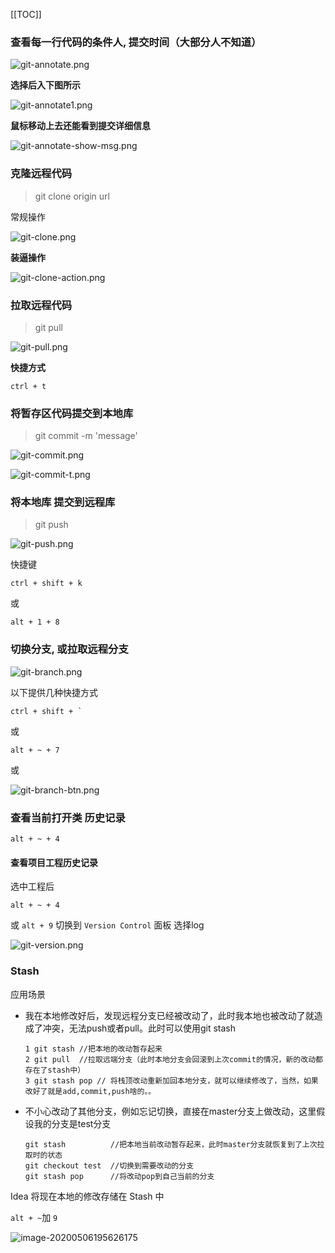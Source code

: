 
[[TOC]]

### 查看每一行代码的条件人, 提交时间（大部分人不知道）



![git-annotate.png](http://193.112.98.8/atomImg/git/git-annotate.png)

**选择后入下图所示**

![git-annotate1.png](http://193.112.98.8/atomImg/git/git-annotate1.png)

**鼠标移动上去还能看到提交详细信息**

![git-annotate-show-msg.png](http://193.112.98.8/atomImg/git/git-annotate-show-msg.png)


### 克隆远程代码

> git clone origin url

常规操作

![git-clone.png](http://193.112.98.8/atomImg/git/git-clone.png)



**装逼操作** 

![git-clone-action.png](http://193.112.98.8/atomImg/git/git-clone-action.png)



### 拉取远程代码

> git pull 

![git-pull.png](http://193.112.98.8/atomImg/git/git-pull.png)



**快捷方式**

```
ctrl + t
```



### 将暂存区代码提交到本地库

> git commit -m 'message'

![git-commit.png](http://193.112.98.8/atomImg/git/git-commit.png)

![git-commit-t.png](http://193.112.98.8/atomImg/git/git-commit-t.png)

### 将本地库 提交到远程库 

> git push

![git-push.png](http://193.112.98.8/atomImg/git/git-push.png)



快捷键 

```
ctrl + shift + k
```

或

```
alt + 1 + 8
```



### 切换分支, 或拉取远程分支

![git-branch.png](http://193.112.98.8/atomImg/git/git-branch.png)

以下提供几种快捷方式

```
ctrl + shift + `
```

或

```
alt + ~ + 7
```

或

![git-branch-btn.png](http://193.112.98.8/atomImg/git/git-branch-btn.png)

###  查看当前打开类 历史记录

```
alt + ~ + 4
```



#### 查看项目工程历史记录

选中工程后

```
alt + ~ + 4
```

或 `alt + 9` 切换到 `Version Control` 面板 选择log

![git-version.png](http://193.112.98.8/atomImg/git/git-version.png)





### Stash

应用场景

- 我在本地修改好后，发现远程分支已经被改动了，此时我本地也被改动了就造成了冲突，无法push或者pull。此时可以使用git stash

  ```shell
  1 git stash //把本地的改动暂存起来
  2 git pull  //拉取远端分支（此时本地分支会回滚到上次commit的情况，新的改动都存在了stash中）
  3 git stash pop // 将栈顶改动重新加回本地分支，就可以继续修改了，当然，如果改好了就是add,commit,push啥的。。
  ```

  

- 不小心改动了其他分支，例如忘记切换，直接在master分支上做改动，这里假设我的分支是test分支

  ```shell
  git stash          //把本地当前改动暂存起来，此时master分支就恢复到了上次拉取时的状态
  git checkout test  //切换到需要改动的分支
  git stash pop　　　 //将改动pop到自己当前的分支
  ```



Idea 将现在本地的修改存储在 Stash 中

`alt + ~`加 `9`

<img src="../.vuepress/public/image-20200506195626175.png" alt="image-20200506195626175" style="zoom: 101%;" />